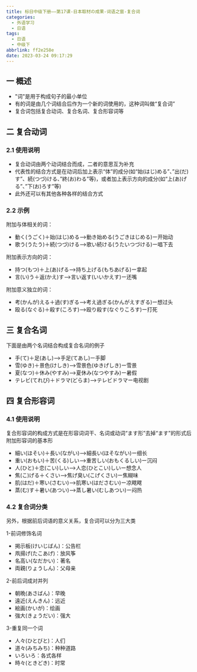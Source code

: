 ```yaml
---
title: 标日中级下册——第17课-日本取材の成果-词语之窗-复合词
categories:
  - 外语学习
  - 日语
tags:
  - 日语
  - 中级下
abbrlink: ff2e258e
date: 2023-03-24 09:17:29
---
```

## 一 概述

* "词"是用于构成句子的最小单位
* 有的词是由几个词结合后作为一个新的词使用的，这种词叫做“复合词”
* 复合词包括复合动词、复合名词、复合形容词等

<!--more-->

## 二 复合动词

### 2.1 使用说明

* 复合动词由两个动词结合而成，二者的意思互为补充
* 代表性的结合方式是在动词后加上表示“体”的成分(如“始(はじ)める”、”出(だ)す”、続(つづ)ける、”終(お)わる”等)，或者加上表示方向的成分(如“上(あ)げる”、”下(お)ろす”等)
* 此外还可以有其他各种各样的结合方式

### 2.2 示例

附加与体相关的词：

* 動く(うごく)＋始(はじ)める——>動き始める(うごきはじめる)ー开始动
* 歌う(うたう)＋続(つづ)ける——>歌い続ける(うたいつづける)ー唱下去

附加表示方向的词：

* 持つ(もつ)＋上(あ)げる——>持ち上げる(もちあげる)ー拿起
* 言(い)う＋返(かえ)す——>言い返す(いいかえす)ー还嘴

附加意义独立的词：

* 考(かんが)える＋過(す)ぎる——>考え過ぎる(かんがえすぎる)ー想过头
* 殴る(なぐる)＋殺す(ころす)——>殴り殺す(なぐりころす)ー打死

## 三 复合名词

下面是由两个名词结合构成复合名词的例子

* 手(て)＋足(あし)——>手足(てあし)ー手脚
* 雪(ゆき)＋景色(けしき)——>雪景色(ゆきげしき)ー雪景
* 夏(なつ)＋休み(やすみ)——>夏休み(なつやすみ)ー暑假
* テレビ(てれび)＋ドラマ(どらま)——>テレビドラマー电视剧

## 四 复合形容词

### 4.1 使用说明

复合形容词的构成方式是在形容词词干、名词或动词“ます形”去掉“ます”的形式后附加形容词的基本形

* 細い(ほそい)＋長い(ながい)——>細長い(ほそながい)ー细长
* 重い(おもい)＋苦(くる)しい——>重苦しい(おもくるしい)ー沉闷
* 人(ひと)＋恋(こい)しい——>人恋(ひとこい)しいー想念人
* 焦(こ)げる＋くさい——>焦げ臭い(こげくさい)ー焦糊味
* 肌(はだ)＋寒い(さむい)——>肌寒い(はださむい)ー凉飕飕
* 蒸(む)す＋暑い(あつい)——>蒸し暑い(むしあつい)ー闷热

### 4.2 复合词分类

另外，根据前后词语的意义关系，复合词可以分为三大类

1-前词修饰名词

* 掲示板(けいじばん)：公告栏
* 凧揚げ(たこあげ)：放风筝
* 名高い(なだかい)：著名
* 両親(りょうしん)：父母亲

2-前后词成对并列

* 朝晩(あさばん)：早晚
* 遠近(えんきん)：远近
* 絵画(かいが)：绘画
* 強大(きょうだい)：强大

3-重复同一个词

* 人々(ひとびと)：人们
* 道々(みちみち)：种种道路
* いろいろ：各式各样
* 時々(ときどき)：时常

